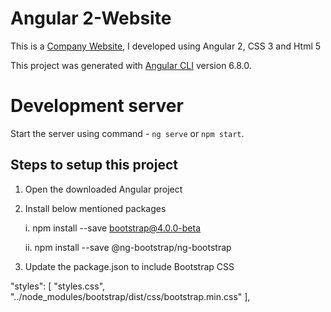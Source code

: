 # Angular 2-Website

This is a [Company Website](https://appliedline.com/), I developed using Angular 2, CSS 3 and Html 5

This project was generated with [Angular CLI](https://github.com/angular/angular-cli) version 6.8.0.

# Development server

Start the server using command -  `ng serve` or `npm start`.

## Steps to setup this project 

1. Open the downloaded Angular project
2. Install below mentioned packages

    i. npm install --save bootstrap@4.0.0-beta
    
    ii. npm install --save @ng-bootstrap/ng-bootstrap

3. Update the package.json to include Bootstrap CSS

"styles": [
        "styles.css",
        "../node_modules/bootstrap/dist/css/bootstrap.min.css"
      ],
